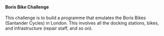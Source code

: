 #### Boris Bike Challenge

This challenge is to build a programme that emulates the Boris Bikes (Santander Cycles) in London. This involves all the docking stations, bikes, and infrastructure (repair staff, and so on).
